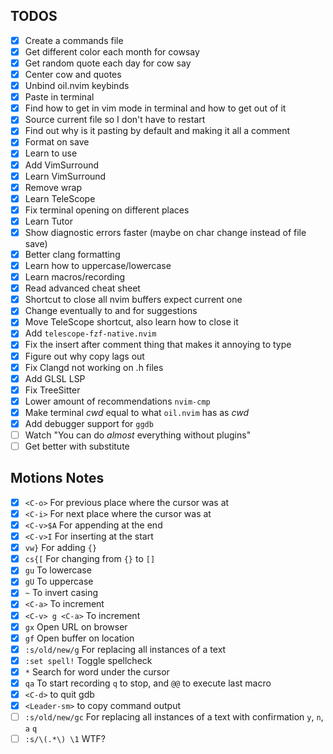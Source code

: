 ## TODOS
- [x] Create a commands file
- [x] Get different color each month for cowsay
- [x] Get random quote each day for cow say
- [x] Center cow and quotes
- [x] Unbind oil.nvim keybinds
- [x] Paste in terminal
- [x] Find how to get in vim mode in terminal and how to get out of it
- [x] Source current file so I don't have to restart
- [x] Find out why is it pasting by default and making it all a comment
- [x] Format on save
- [x] Learn to use <C-v>
- [x] Add VimSurround 
- [x] Learn VimSurround
- [x] Remove wrap
- [x] Learn TeleScope
- [x] Fix terminal opening on different places
- [x] Learn Tutor
- [x] Show diagnostic errors faster (maybe on char change instead of file save)
- [x] Better clang formatting
- [x] Learn how to uppercase/lowercase
- [x] Learn macros/recording
- [x] Read advanced cheat sheet
- [x] Shortcut to close all nvim buffers expect current one
- [x] Change eventually to <C-p> and <C-n> for suggestions 
- [x] Move TeleScope shortcut, also learn how to close it
- [x] Add `telescope-fzf-native.nvim`
- [x] Fix the insert after comment thing that makes it annoying to type
- [x] Figure out why copy lags out
- [x] Fix Clangd not working on .h files
- [x] Add GLSL LSP
- [x] Fix TreeSitter
- [x] Lower amount of recommendations `nvim-cmp`
- [x] Make terminal *cwd* equal to what `oil.nvim` has as *cwd*
- [x] Add debugger support for `ggdb`
- [ ] Watch "You can do *almost* everything without plugins"
- [ ] Get better with substitute

## Motions Notes
- [x] `<C-o>` For previous place where the cursor was at 
- [x] `<C-i>` For next place where the cursor was at
- [x] `<C-v>$A` For appending at the end
- [x] `<C-v>I` For inserting at the start
- [x] `vw}` For adding `{}`
- [x] `cs{[` For changing from `{}` to `[]`
- [x] `gu` To lowercase
- [x] `gU` To uppercase
- [x] `~` To invert casing
- [x] `<C-a>` To increment
- [x] `<C-v> g <C-a>` To increment
- [x] `gx` Open URL on browser
- [x] `gf` Open buffer on location 
- [x] `:s/old/new/g` For replacing all instances of a text
- [x] `:set spell!` Toggle spellcheck
- [x] `*` Search for word under the cursor
- [x] `qa` To start recording `q` to stop, and `@@` to execute last macro
- [x] `<C-d>` to quit gdb
- [x] `<Leader-sm>` to copy command output
- [ ] `:s/old/new/gc` For replacing all instances of a text with confirmation `y`, `n`, `a` `q`
- [ ] `:s/\(.*\) \1` WTF?

